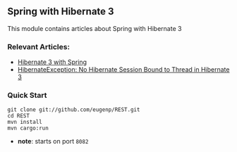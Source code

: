 ## Spring with Hibernate 3

This module contains articles about Spring with Hibernate 3

### Relevant Articles: 

- [Hibernate 3 with Spring](https://www.tom.com/hibernate3-spring)
- [HibernateException: No Hibernate Session Bound to Thread in Hibernate 3](https://www.tom.com/no-hibernate-session-bound-to-thread-exception)

### Quick Start

```
git clone git://github.com/eugenp/REST.git
cd REST
mvn install
mvn cargo:run
```

- **note**: starts on port `8082`
